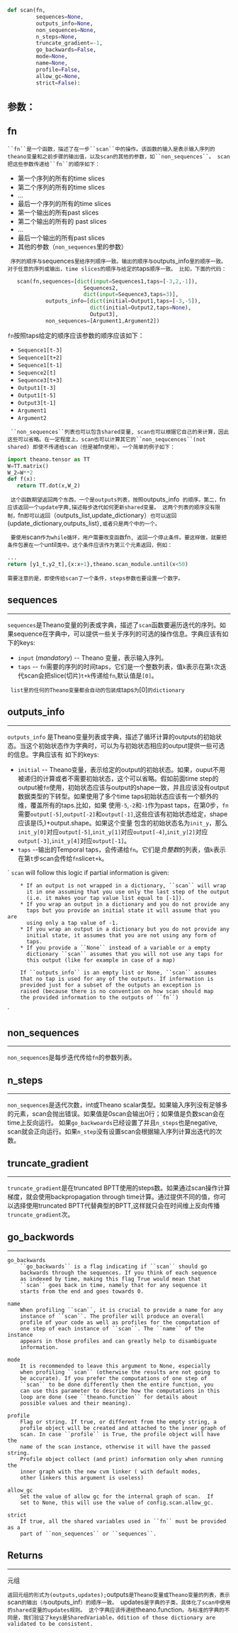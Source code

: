 ```python
def scan(fn,
         sequences=None,
         outputs_info=None,
         non_sequences=None,
         n_steps=None,
         truncate_gradient=-1,
         go_backwards=False,
         mode=None,
         name=None,
         profile=False,
         allow_gc=None,
         strict=False):
```
参数：
------------------------
## fn
`
``fn``是一个函数，描述了在一步``scan``中的操作。该函数的输入是表示输入序列的theano变量和之前步骤的输出值，以及scan的其他的参数，如``non_sequences``。
scan把这些参数传递给``fn``的顺序如下：
`

* 第一个序列的所有的time slices 
* 第二个序列的所有的time slices
* ...
* 最后一个序列的所有的time slices
* 第一个输出的所有past slices
* 第二个输出的所有的 past slices
* ...
* 最后一个输出的所有past slices
* 其他的参数（`non_sequences`里的参数）

`
序列的顺序与`sequences`里给序列顺序一致。输出的顺序与`outputs_info`里的顺序一致。对于任意的序列或输出，time slices的顺序与给定的`taps`顺序一致。
比如，下面的代码：
`
```python
   scan(fn,sequences=[dict(input=Sequences1,taps=[-3,2,-1]),
                        Sequences2,
                        dict(input=Sequence3,taps=3)],
            outputs_info=[dict(initial=Output1,taps=[-3,-5]),
                          dict(initial=Output2,taps=None),
                          Output3],
            non_sequences=[Argument1,Argument2])
```


``fn``按照taps给定的顺序应该参数的顺序应该如下：

* ``Sequence1[t-3]``
* ``Sequence1[t+2]``
* ``Sequence1[t-1]``
* ``Sequence2[t]``
* ``Sequence3[t+3]``
* ``Output1[t-3]``
* ``Output1[t-5]``
* ``Output3[t-1]``
* ``Argument1``
* ``Argument2``

`
``non_sequences``列表也可以包含shared变量, scan也可以根据它自己的来计算，因此这些可以省略。在一定程度上，scan也可以计算其它的``non_sequcences``(not shared)
即使不传递给scan（但是被`fn`使用）。一个简单的例子如下：
`
```python
import theano.tensor as TT
W=TT.matrix()
W_2=W**2
def f(x):
   return TT.dot(x,W_2)
```
`
这个函数期望返回两个东西，一个是outputs列表，按照`outputs_info` 的顺序。第二，`fn`应该返回一个update字典,描述每步迭代如何更新shared变量。
这两个列表的顺序没有限制，`fn`即可以返回`（outputs_list,update_dictionary）`也可以返回`(update_dictionary,outputs_list)`,或者只是两个中的一个。
`

`
要使用`scan`作为while循环，用户需要改变函数`fn`, 返回一个停止条件。要这样做，就要把条件包裹在一个`until`类中。这个条件应该作为第三个元素返回，例如：
`

```python
...
return [y1_t,y2_t],{x:x+1},theano.scan_module.until(x<50)
```
`
需要注意的是，即使传给scan了一个条件，steps参数也要设置一个数字。
`

## sequences
----------------------
`sequences`是Theano变量的列表或字典，描述了`scan`函数要遍历迭代的序列。如果sequence在字典中，可以提供一些关于序列的可选的操作信息。字典应该有如下的keys:

* `input` (*mandatory*)  -- Theano 变量，表示输入序列。
* `taps`  -- `fn`需要的序列的时间taps，它们是一个整数列表，值`k`表示在第`t`次迭代scan会把slice(切片)`t+k`传递给`fn`,默认值是`[0]`。

`
list里的任何的Theano变量都会自动的包装成`taps`为`[0]`的dictionary
`

## outputs_info
---------------------
`outputs_info` 是Theano变量列表或字典，描述了循环计算的outputs的初始状态。当这个初始状态作为字典时，可以为与初始状态相应的output提供一些可选的信息。字典应该有
如下的keys:

* `initial` -- Theano变量，表示给定的output的初始状态。如果，ouput不用被递归的计算或者不需要初始状态，这个可以省略。假如前面time step的output被`fn`使用，初始状态应该与output的shape一致，并且应该没有output数据类型的下转型。如果使用了多个time taps初始状态应该有一个额外的维，覆盖所有的taps.比如，如果
使用`-5`,`-2`和`-1`作为past taps，在第0步，`fn`需要`output[-5]`,`output[-2]`和`output[-1]`,这些应该有初始状态给定，shape应该是(5,)+output.shape。如果这个变量
包含的初始状态名为`init_y`，那么`init_y[0]`对应`output[-5]`,`init_y[1]`对应`output[-4]`,`init_y[2]`对应`output[-3]`,`init_y[4]`对应`output[-1]`。
* `taps` --输出的Temporal taps，会传递给`fn`。它们是*负整数*的列表，值`k`表示在第`t`步scan会传给`fn`slice`t+k`。


`
  ``scan`` will follow this logic if partial information is given:

        * If an output is not wrapped in a dictionary, ``scan`` will wrap
          it in one assuming that you use only the last step of the output
          (i.e. it makes your tap value list equal to [-1]).
        * If you wrap an output in a dictionary and you do not provide any
          taps but you provide an initial state it will assume that you are
          using only a tap value of -1.
        * If you wrap an output in a dictionary but you do not provide any
          initial state, it assumes that you are not using any form of
          taps.
        * If you provide a ``None`` instead of a variable or a empty
          dictionary ``scan`` assumes that you will not use any taps for
          this output (like for example in case of a map)

        If ``outputs_info`` is an empty list or None, ``scan`` assumes
        that no tap is used for any of the outputs. If information is
        provided just for a subset of the outputs an exception is
        raised (because there is no convention on how scan should map
        the provided information to the outputs of ``fn``)
`

## non_sequences
--------------------------
`non_sequences`是每步迭代传给`fn`的参数列表。

## n_steps
--------------------------
`non_sequences`是迭代次数，int或Theano scalar类型。如果输入序列没有足够多的元素，scan会抛出错误。如果值是0scan会输出0行；如果值是负数scan会在time上反向运行。
如果`go_backwoards`已经设置了并且`n_steps`也是negative, scan就会正向运行。如果`n_step`没有设置scan会根据输入序列计算出迭代的次数。

## truncate_gradient
------------------------
`truncate_gradient`是在truncated BPTT使用的steps数。如果通过scan操作计算梯度，就会使用backpropagation through time计算。通过提供不同的值，你可以选择使用truncated BPTT代替典型的BPTT,这样就只会在时间维上反向传播`truncate_gradient`次。

## go_backwords
-------------------------
    go_backwards
        ``go_backwards`` is a flag indicating if ``scan`` should go
        backwards through the sequences. If you think of each sequence
        as indexed by time, making this flag True would mean that
        ``scan`` goes back in time, namely that for any sequence it
        starts from the end and goes towards 0.

    name
        When profiling ``scan``, it is crucial to provide a name for any
        instance of ``scan``. The profiler will produce an overall
        profile of your code as well as profiles for the computation of
        one step of each instance of ``scan``. The ``name`` of the instance
        appears in those profiles and can greatly help to disambiguate
        information.

    mode
        It is recommended to leave this argument to None, especially
        when profiling ``scan`` (otherwise the results are not going to
        be accurate). If you prefer the computations of one step of
        ``scan`` to be done differently then the entire function, you
        can use this parameter to describe how the computations in this
        loop are done (see ``theano.function`` for details about
        possible values and their meaning).

    profile
        Flag or string. If true, or different from the empty string, a
        profile object will be created and attached to the inner graph of
        scan. In case ``profile`` is True, the profile object will have the
        name of the scan instance, otherwise it will have the passed string.
        Profile object collect (and print) information only when running the
        inner graph with the new cvm linker ( with default modes,
        other linkers this argument is useless)

    allow_gc
        Set the value of allow gc for the internal graph of scan.  If
        set to None, this will use the value of config.scan.allow_gc.

    strict
        If true, all the shared variables used in ``fn`` must be provided as a
        part of ``non_sequences`` or ``sequences``.

## Returns
---------------
元组

`
返回元组的形式为(outputs,updates); `outputs`是Theano变量或Theano变量的列表，表示`scan`的输出（与`outputs_inf`）的顺序一致。
`updates`是字典的子类，具体化了scan中使用的shared变量的updates规则。
这个字典应该传递给`theano.function`。与标准的字典的不同是，我们验证了keys是SharedVariable，ddition of those dictionary are validated to be consistent.
`